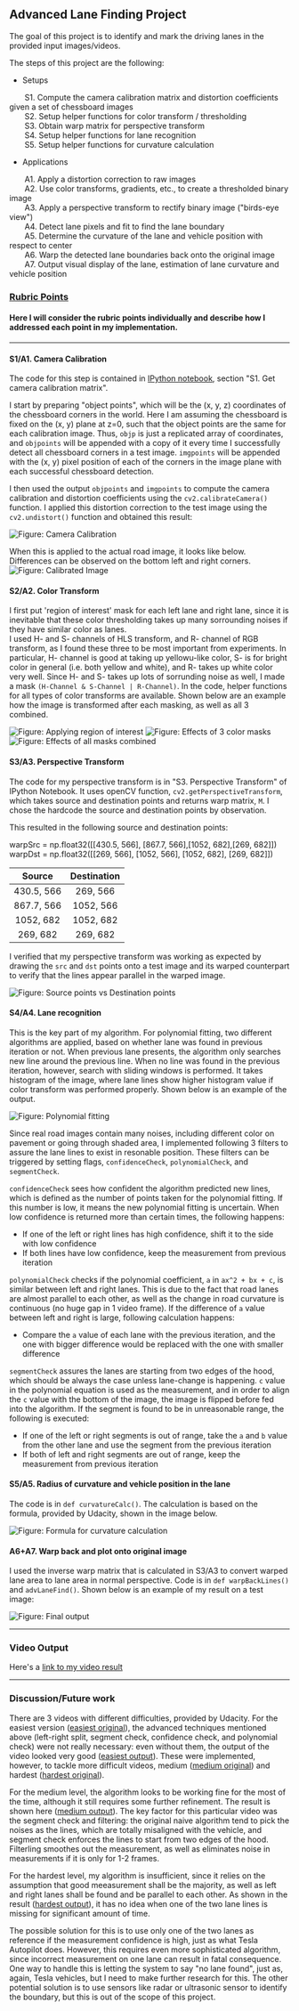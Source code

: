 ## Advanced Lane Finding Project

The goal of this project is to identify and mark the driving lanes in the provided input images/videos.  

The steps of this project are the following:

* Setups

&nbsp;&nbsp;&nbsp;&nbsp;&nbsp;&nbsp; S1.  Compute the camera calibration matrix and distortion coefficients given a set of chessboard images  
&nbsp;&nbsp;&nbsp;&nbsp;&nbsp;&nbsp; S2.  Setup helper functions for color transform / thresholding  
&nbsp;&nbsp;&nbsp;&nbsp;&nbsp;&nbsp; S3.  Obtain warp matrix for perspective transform  
&nbsp;&nbsp;&nbsp;&nbsp;&nbsp;&nbsp; S4.  Setup helper functions for lane recognition  
&nbsp;&nbsp;&nbsp;&nbsp;&nbsp;&nbsp; S5.  Setup helper functions for curvature calculation  

* Applications  

&nbsp;&nbsp;&nbsp;&nbsp;&nbsp;&nbsp; A1. Apply a distortion correction to raw images  
&nbsp;&nbsp;&nbsp;&nbsp;&nbsp;&nbsp; A2. Use color transforms, gradients, etc., to create a thresholded binary image  
&nbsp;&nbsp;&nbsp;&nbsp;&nbsp;&nbsp; A3. Apply a perspective transform to rectify binary image ("birds-eye view")  
&nbsp;&nbsp;&nbsp;&nbsp;&nbsp;&nbsp; A4. Detect lane pixels and fit to find the lane boundary  
&nbsp;&nbsp;&nbsp;&nbsp;&nbsp;&nbsp; A5. Determine the curvature of the lane and vehicle position with respect to center  
&nbsp;&nbsp;&nbsp;&nbsp;&nbsp;&nbsp; A6. Warp the detected lane boundaries back onto the original image  
&nbsp;&nbsp;&nbsp;&nbsp;&nbsp;&nbsp; A7. Output visual display of the lane, estimation of lane curvature and vehicle position

[//]: # (Image References)

[image1]: ./examples/undistort_output.png "Undistorted"
[image2]: ./test_images/test1.jpg "Road Transformed"
[image3]: ./examples/binary_combo_example.jpg "Binary Example"
[image4]: ./examples/warped_straight_lines.jpg "Warp Example"
[image5]: ./examples/color_fit_lines.jpg "Fit Visual"
[image6]: ./examples/example_output.jpg "Output"
[video1]: ./project_video.mp4 "Video"

### [Rubric Points](https://review.udacity.com/#!/rubrics/571/view)

#### Here I will consider the rubric points individually and describe how I addressed each point in my implementation.  

---

#### S1/A1. Camera Calibration

The code for this step is contained in [IPython notebook](advLaneFind.ipynb), section "S1. Get camera calibration matrix".

I start by preparing "object points", which will be the (x, y, z) coordinates of the chessboard corners in the world. Here I am assuming the chessboard is fixed on the (x, y) plane at z=0, such that the object points are the same for each calibration image.  Thus, `objp` is just a replicated array of coordinates, and `objpoints` will be appended with a copy of it every time I successfully detect all chessboard corners in a test image.  `imgpoints` will be appended with the (x, y) pixel position of each of the corners in the image plane with each successful chessboard detection.  

I then used the output `objpoints` and `imgpoints` to compute the camera calibration and distortion coefficients using the `cv2.calibrateCamera()` function.  I applied this distortion correction to the test image using the `cv2.undistort()` function and obtained this result: 

![Figure: Camera Calibration](outputs/cameraCalibration.png)

When this is applied to the actual road image, it looks like below. Differences can be observed on the bottom left and right corners.
![Figure: Calibrated Image](outputs/imageUndistort.png)

#### S2/A2. Color Transform

I first put 'region of interest' mask for each left lane and right lane, since it is inevitable that these color thresholding takes up many sorrounding noises if they have similar color as lanes.  
I used H- and S- channels of HLS transform, and R- channel of RGB transform, as I found these three to be most important from experiments. In particular, H- channel is good at taking up yellowu-like color, S- is for bright color in general (i.e. both yellow and white), and R- takes up white color very well. Since H- and S- takes up lots of sorrunding noise as well, I made a mask `(H-Channel & S-Channel | R-Channel)`. In the code, helper functions for all types of color transforms are available. Shown below are an example how the image is transformed after each masking, as well as all 3 combined.

![Figure: Applying region of interest](outputs/regionOfInterest.png)
![Figure: Effects of 3 color masks](outputs/colorTransform.png)
![Figure: Effects of all masks combined](outputs/colorTransformCombined.png)

#### S3/A3. Perspective Transform

The code for my perspective transform is in "S3. Perspective Transform" of IPython Notebook. It uses openCV function, `cv2.getPerspectiveTransform`, which takes source and destination points and returns warp matrix, `M`.  I chose the hardcode the source and destination points by observation.

This resulted in the following source and destination points:

warpSrc = np.float32([[430.5, 566], [867.7, 566],[1052, 682],[269, 682]])
warpDst = np.float32([[269, 566], [1052, 566], [1052, 682], [269, 682]])

| Source        | Destination   | 
|:-------------:|:-------------:| 
| 430.5, 566      | 269, 566        | 
| 867.7, 566      | 1052, 566      |
| 1052, 682     | 1052, 682      |
| 269, 682      | 269, 682        |

I verified that my perspective transform was working as expected by drawing the `src` and `dst` points onto a test image and its warped counterpart to verify that the lines appear parallel in the warped image.

![Figure: Source points vs Destination points](outputs/src_vs_dst.png)

#### S4/A4. Lane recognition

This is the key part of my algorithm. For polynomial fitting, two different algorithms are applied, based on whether lane was found in previous iteration or not. When previous lane presents, the algorithm only searches new line around the previous line. When no line was found in the previous iteration, however, search with sliding windows is performed. It takes histogram of the image, where lane lines show higher histogram value if color transform was performed properly. Shown below is an example of the output.

![Figure: Polynomial fitting](outputs/windowSearch.png)

Since real road images contain many noises, including different color on pavement or going through shaded area, I implemented following 3 filters to assure the lane lines to exist in resonable position. These filters can be triggered by setting flags, `confidenceCheck`, `polynomialCheck`, and `segmentCheck`.

`confidenceCheck` sees how confident the algorithm predicted new lines, which is defined as the number of points taken for the polynomial fitting. If this number is low, it means the new polynomial fitting is uncertain. When low confidence is returned more than certain times, the following happens:
* If one of the left or right lines has high confidence, shift it to the side with low confidence
* If both lines have low confidence, keep the measurement from previous iteration

`polynomialCheck` checks if the polynomial coefficient, `a` in `ax^2 + bx + c`, is similar between left and right lanes. This is due to the fact that road lanes are almost parallel to each other, as well as the change in road curvature is continuous (no huge gap in 1 video frame). If the difference of `a` value between left and right is large, following calculation happens:
* Compare the `a` value of each lane with the previous iteration, and the one with bigger difference would be replaced with the one with smaller difference

`segmentCheck` assures the lanes are starting from two edges of the hood, which should be always the case unless lane-change is happening. `c` value in the polynomial equation is used as the measurement, and in order to align the `c` value with the bottom of the image, the image is flipped before fed into the algorithm. If the segment is found to be in unreasonable range, the following is executed:
* If one of the left or right segments is out of range, take the `a` and `b` value from the other lane and use the segment from the previous iteration
* If both of left and right segments are out of range, keep the measurement from previous iteration

#### S5/A5. Radius of curvature and vehicle position in the lane

The code is in `def curvatureCalc()`. The calculation is based on the formula, provided by Udacity, shown in the image below.

![Figure: Formula for curvature calculation](outputs/radiusOfCurvature.png)

#### A6+A7. Warp back and plot onto original image

I used the inverse warp matrix that is calculated in S3/A3 to convert warped lane area to lane area in normal perspective. Code is in `def warpBackLines()` and `advLaneFind()`. Shown below is an example of my result on a test image:

![Figure: Final output](outputs/laneDetection.png)

---

### Video Output
Here's a [link to my video result](outputs/prcsd_project_video.mp4)

---

### Discussion/Future work

There are 3 videos with different difficulties, provided by Udacity. For the easiest version ([easiest original](project_video.mp4)), the advanced techniques mentioned above (left-right split, segment check, confidence check, and polynomial check) were not really necessary: even without them, the output of the video looked very good ([easiest output](output_project_video.mp4)). These were implemented, however, to tackle more difficult videos, medium ([medium original](challenge_video.mp4)) and hardest ([hardest original](harder_challenge_video.mp4)).  

For the medium level, the algorithm looks to be working fine for the most of the time, although it still requires some further refinement. The result is shown here ([medium output](outputs/challenge_video.mp4)). The key factor for this particular video was the segment check and filtering: the original naive algorithm tend to pick the noises as the lines, which are totally misaligned with the vehicle, and segment check enforces the lines to start from two edges of the hood. Filterling smoothes out the measurement, as well as eliminates noise in measurements if it is only for 1-2 frames.  

For the hardest level, my algorithm is insufficient, since it relies on the assumption that good meeasurement shall be the majority, as well as left and right lanes shall be found and be parallel to each other. As shown in the result ([hardest output](outputs/harder_challenge_fideo.mp4)), it has no idea when one of the two lane lines is missing for significant amount of time.  

The possible solution for this is to use only one of the two lanes as reference if the measurement confidence is high, just as what Tesla Autopilot does. However, this requires even more sophisticated algorithm, since incorrect measurement on one lane can result in fatal consequence. One way to handle this is letting the system to say "no lane found", just as, again, Tesla vehicles, but I need to make further research for this. The other potential solution is to use sensors like radar or ultrasonic sensor to identify the boundary, but this is out of the scope of this project.
